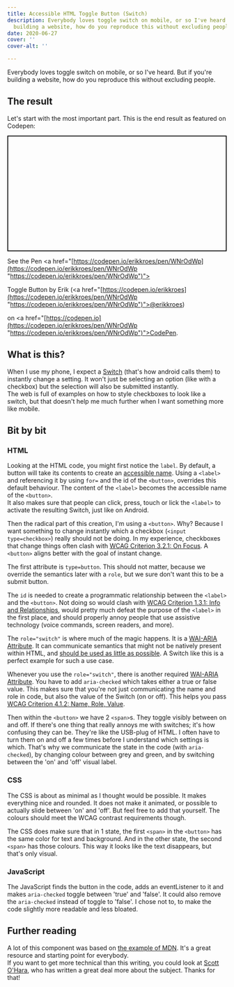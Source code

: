 ```yaml
---
title: Accessible HTML Toggle Button (Switch)
description: Everybody loves toggle switch on mobile, or so I've heard. But if you're
  building a website, how do you reproduce this without excluding people.
date: 2020-06-27
cover: ''
cover-alt: ''

---
```

Everybody loves toggle switch on mobile, or so I've heard. But if you're building a website, how do you reproduce this without excluding people.

## The result

Let's start with the most important part. This is the end result as featured on Codepen:

<p class="codepen" data-height="265" data-theme-id="light" data-default-tab="css,result" data-user="erikkroes" data-slug-hash="WNrOdWp" data-preview="true" style="height: 265px; box-sizing: border-box; display: flex; align-items: center; justify-content: center; border: 2px solid; margin: 1em 0; padding: 1em;" data-pen-title="Toggle Button">

  <span>See the Pen <a href="[https://codepen.io/erikkroes/pen/WNrOdWp](https://codepen.io/erikkroes/pen/WNrOdWp "https://codepen.io/erikkroes/pen/WNrOdWp")">

  Toggle Button</a> by Erik (<a href="[https://codepen.io/erikkroes](https://codepen.io/erikkroes/pen/WNrOdWp "https://codepen.io/erikkroes/pen/WNrOdWp")">@erikkroes</a>)

  on <a href="[https://codepen.io](https://codepen.io/erikkroes/pen/WNrOdWp "https://codepen.io/erikkroes/pen/WNrOdWp")">CodePen</a>.</span>

</p>

<script async src="[https://cpwebassets.codepen.io/assets/embed/ei.js](https://codepen.io/erikkroes/pen/WNrOdWp "https://codepen.io/erikkroes/pen/WNrOdWp")"></script>

## What is this?

When I use my phone, I expect a [Switch](https://developer.android.com/reference/android/widget/Switch) (that's how android calls them) to instantly change a setting. It won't just be selecting an option (like with a checkbox) but the selection will also be submitted instantly.  
 The web is full of examples on how to style checkboxes to look like a switch, but that doesn't help me much further when I want something more like mobile.

## Bit by bit

### HTML

Looking at the HTML code, you might first notice the `label`. By default, a button will take its contents to create an [accessible name](https://developer.paciellogroup.com/blog/2017/04/what-is-an-accessible-name/). Using a `<label>` and referencing it by using `for=` and the id of the `<button>`, overrides this default behaviour. The content of the `<label>` becomes the accessible name of the `<button>`.  
 It also makes sure that people can click, press, touch or lick the `<label>` to activate the resulting Switch, just like on Android.

Then the radical part of this creation, I'm using a `<button>`. Why? Because I want something to change instantly which a checkbox (`<input type=checkbox>`) really should not be doing. In my experience, checkboxes that change things often clash with [WCAG Criterion 3.2.1: On Focus](https://www.w3.org/WAI/WCAG21/Understanding/on-focus.html). A `<button>` aligns better with the goal of instant change.

The first attribute is `type=button`. This should not matter, because we override the semantics later with a `role`, but we sure don't want this to be a submit button.

The `id` is needed to create a programmatic relationship between the `<label>` and the `<button>`. Not doing so would clash with [WCAG Criterion 1.3.1: Info and Relationships](https://www.w3.org/WAI/WCAG21/Understanding/info-and-relationships.html), would pretty much defeat the purpose of the `<label>` in the first place, and should properly annoy people that use assistive technology (voice commands, screen readers, and more).

The `role="switch"` is where much of the magic happens. It is a [WAI-ARIA Attribute](https://www.w3.org/TR/wai-aria-1.1/#switch). It can communicate semantics that might not be natively present within HTML, and [should be used as little as possible](https://www.w3.org/TR/using-aria/#rule1). A Switch like this is a perfect example for such a use case.

Whenever you use the `role="switch"`, there is another required [WAI-ARIA Attribute](https://www.w3.org/TR/wai-aria-1.1/#switch). You have to add `aria-checked` which takes either a true or false value. This makes sure that you're not just communicating the name and role in code, but also the value of the Switch (on or off). This helps you pass [WCAG Criterion 4.1.2: Name, Role, Value](https://www.w3.org/WAI/WCAG21/Understanding/name-role-value.html).

Then within the `<button>` we have 2 `<span>`s. They toggle visibly between on and off. If there's one thing that really annoys me with switches; it's how confusing they can be. They're like the USB-plug of HTML. I often have to turn them on and off a few times before I understand which settings is which. That's why we communicate the state in the code (with `aria-checked`), by changing colour between grey and green, and by switching between the 'on' and 'off' visual label.

### CSS

The CSS is about as minimal as I thought would be possible. It makes everything nice and rounded. It does not make it animated, or possible to actually slide between 'on' and 'off'. But feel free to add that yourself. The colours should meet the WCAG contrast requirements though.

The CSS does make sure that in 1 state, the first `<span>` in the `<button>` has the same color for text and background. And in the other state, the second `<span>` has those colours. This way it looks like the text disappears, but that's only visual.

### JavaScript

The JavaScript finds the button in the code, adds an eventListener to it and makes `aria-checked` toggle between 'true' and 'false'. It could also remove the `aria-checked` instead of toggle to 'false'. I chose not to, to make the code slightly more readable and less bloated.

## Further reading

A lot of this component was based on [the example of MDN](https://developer.mozilla.org/en-US/docs/Web/Accessibility/ARIA/Roles/Switch_role). It's a great resource and starting point for everybody.  
 If you want to get more technical than this writing, you could look at [Scott O'Hara](https://scottaohara.github.io/a11y_styled_form_controls/), who has written a great deal more about the subject. Thanks for that!